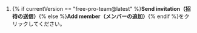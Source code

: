 1. {% if currentVersion == "free-pro-team@latest" %}**Send invitation（招待の送信）**{% else %}**Add member（メンバーの追加）**{% endif %}をクリックしてください。
